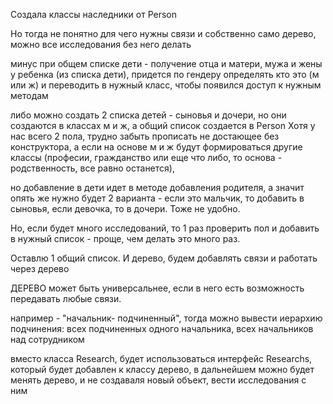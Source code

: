 Создала классы наследники от Person

Но тогда не  понятно для чего нужны связи и собственно само дерево, можно все исследования без него делать

минус при общем списке дети - получение отца и матери, мужа и жены у ребенка (из списка дети), придется по гендеру определять кто это (м или ж) и переводить в нужный класс, чтобы появился доступ к нужным методам

либо можно создать 2 списка детей - сыновья и дочери, но они создаются в классах м и ж, а общий список создается в Person
Хотя у нас всего 2 пола, трудно забыть прописать не достающее без конструктора, а если на основе м и ж будут формироваться другие классы (професии, гражданство или еще что либо, то основа - родственность, все равно останется),

но добавление в дети идет в методе добавления родителя, а значит опять же нужно будет 2 варианта - если это мальчик, то добавить в сыновья, если девочка, то в дочери. Тоже не удобно.

Но, если будет много исследований, то 1 раз проверить пол и добавить в нужный список - проще, чем делать это много раз.

Оставлю 1 общий список. И дерево, будем добавлять связи и работать через дерево

ДЕРЕВО может быть универсальнее, если в него есть возможность передавать любые связи. 

например - "начальник- подчиненный", тогда можно вывести иерархию подчинения: всех подчиненных одного начальника, всех начальников над сотрудником

вместо класса Research, будет использоваться интерфейс Researchs, который будет добавлен к классу дерево, в дальнейшем можно будет менять дерево, и не создаваля новый объект, вести исследования с ним

